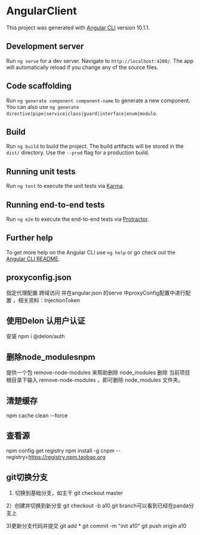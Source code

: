 # AngularClient

This project was generated with [Angular CLI](https://github.com/angular/angular-cli) version 10.1.1.

## Development server

Run `ng serve` for a dev server. Navigate to `http://localhost:4200/`. The app will automatically reload if you change any of the source files.

## Code scaffolding

Run `ng generate component component-name` to generate a new component. You can also use `ng generate directive|pipe|service|class|guard|interface|enum|module`.

## Build

Run `ng build` to build the project. The build artifacts will be stored in the `dist/` directory. Use the `--prod` flag for a production build.

## Running unit tests

Run `ng test` to execute the unit tests via [Karma](https://karma-runner.github.io).

## Running end-to-end tests

Run `ng e2e` to execute the end-to-end tests via [Protractor](http://www.protractortest.org/).

## Further help

To get more help on the Angular CLI use `ng help` or go check out the [Angular CLI README](https://github.com/angular/angular-cli/blob/master/README.md).




## proxyconfig.json
指定代理配置  跨域访问 并在angular.json 的serve 中proxyConfig配置中进行配置 ，相关资料：InjectionToken
## 使用Delon 认用户认证
安装 npm i @delon/auth


## 删除node_modulesnpm
提供一个包 remove-node-modules 来帮助删除 node_modules
删除  当前项目根目录下输入 remove-node-modules ，即可删除 node_modules 文件夹。
## 清楚缓存
npm cache clean --force
## 查看源
npm config get registry 
npm install -g cnpm --registry=https://registry.npm.taobao.org


## git切换分支
1) 切换到基础分支，如主干
  git checkout master

2）创建并切换到新分支
  git checkout -b a10
  git branch可以看到已经在panda分支上

3)更新分支代码并提交
  git add *
  git commit -m "init a10"
  git push origin a10

